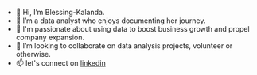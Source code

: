 - 👋 Hi, I’m Blessing-Kalanda.
- 👀 I’m a data analyst who enjoys documenting her journey.
- 🌱 I'm passionate about using data to boost business growth and propel company expansion.
- 💞️ I’m looking to collaborate on data analysis projects, volunteer or otherwise.
- 📫 let's connect on [linkedin](www.linkedin.com/in/blessing-peace-kalanda-5431811aa)
  

<!---
Blessing-Kalanda/Blessing-Kalanda is a ✨ special ✨ repository because its `README.md` (this file) appears on your GitHub profile.
You can click the Preview link to take a look at your changes.
--->

